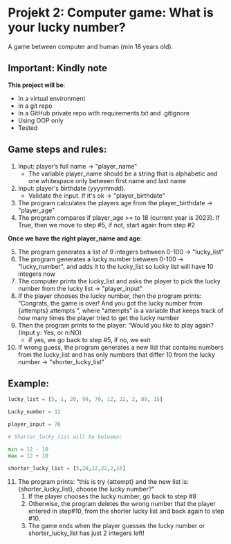 # Projekt 2: Computer game: What is your lucky number?

A game between computer and human (min 18 years old).

## Important: Kindly note

**This project will be**: 

- In a virtual environment
- In a git repo
- In a GitHub private repo with requirements.txt and .gitignore
- Using OOP only
- Tested

## Game steps and rules:

1. Input: player’s full name -> "player_name"
   * The variable player_name should be a string that is alphabetic and one whitespace only between first name and last name
2. Input: player's birthdate (yyyymmdd). 
   * Validate the input. If it's ok -> "player_birthdate"
3. The program calculates the players age from the player_birthdate -> "player_age"
4. The program compares if player_age >= to 18 (current year is 2023). If True, then we move to step #5, if not, start again from step #2

**Once we have the right player_name and age**:

5. The program generates a list of 9 integers between 0-100 -> "lucky_list"
6. The program generates a lucky number between 0-100 -> "lucky_number", and adds it to the lucky_list so lucky list will have 10 integers now
7. The computer prints the lucky_list and asks the player to pick the lucky number from the lucky list -> "player_input"
8. If the player chooses the lucky number, then the program prints: “Congrats, the game is over! And you got the lucky number from {attempts} attempts ”, where "attempts" is a variable that keeps track of how many times the player tried to get the lucky number
9. Then the program prints to the player: “Would you like to play again? (Input y: Yes, or n:NO)
   * if yes, we go back to step #5, if no, we exit
10. If wrong guess, the program generates a new list that contains numbers from the lucky_list and has only numbers that differ 10 from the lucky number -> "shorter_lucky_list"

## Example:

```python
lucky_list = [5, 1, 20, 99, 70, 12, 22, 2, 89, 15]

Lucky_number = 12

player_input = 70

# Shorter_lucky_list will be between:

min = 12 - 10
max = 12 + 10

shorter_lucky_list = [5,20,12,22,2,15]
```



11. The program prints: “this is try {attempt} and the new list is: {shorter_lucky_list}, choose the lucky number?"
    1. If the player chooses the lucky number, go back to step #8
    2. Otherwise, the program deletes the wrong number that the player entered in step#10, from the shorter lucky list and back again to step #10.
    3. The game ends when the player guesses the lucky number or shorter_lucky_list has just 2 integers left!